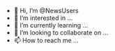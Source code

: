 - 👋 Hi, I’m @NewsUsers
- 👀 I’m interested in ...
- 🌱 I’m currently learning ...
- 💞️ I’m looking to collaborate on ...
- 📫 How to reach me ...

<!---
NewsUsers/NewsUsers is a ✨ special ✨ repository because its `README.md` (this file) appears on your GitHub profile.
You can click the Preview link to take a look at your changes.
--->
